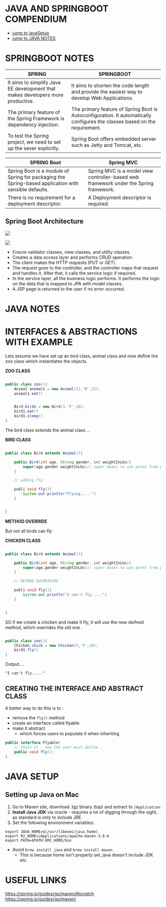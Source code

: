 # JAVA AND SPRINGBOOT COMPENDIUM  


- [jump to javaSetup](#JAVA-SETUP)
- [jump to JAVA NOTES](#JAVA-NOTES)  

  
# SPRINGBOOT NOTES 

|  **SPRING**  |  **SPRINGBOOT**  |
|----|----|
| It aims to simplify Java EE development that makes developers more productive.| It aims to shorten the code length and provide the easiest way to develop Web Applications.|
| The primary feature of the Spring Framework is dependency injection.| The primary feature of Spring Boot is Autoconfiguration. It automatically configures the classes based on the requirement.|
| To test the Spring project, we need to set up the sever explicitly.|Spring Boot offers embedded server such as Jetty and Tomcat, etc. |
  


|  **SPRING Boot**  |  **Spring MVC**  |
|----|----|
| Spring Boot is a module of Spring for packaging the Spring-based application with sensible defaults.| Spring MVC is a model view controller-based web framework under the Spring framework.|
| There is no requirement for a deployment descriptor. |	A Deployment descriptor is required.|  
    
## Spring Boot Architecture  

![](https://static.javatpoint.com/springboot/images/spring-boot-architecture.png)
  
  
![](https://static.javatpoint.com/springboot/images/spring-boot-architecture2.png)    

- Ensure validator classes, view classes, and utility classes.
- Creates a data access layer and performs CRUD operation.
- The client makes the HTTP requests (PUT or GET).
- The request goes to the controller, and the controller maps that request and handles it. After that, it calls the service logic if required.
- In the service layer, all the business logic performs. It performs the logic on the data that is mapped to JPA with model classes.
- A JSP page is returned to the user if no error occurred.

# JAVA NOTES 


# INTERFACES & ABSTRACTIONS WITH EXAMPLE

Lets assume we have set up an bird class, animal class and now define the zoo class which instantiates the objects. 

**ZOO CLASS**
```java

public class zoo(){
	Animal animal1 = new Animal(12,'M',23);
	animal1.eat()


	Bird.bird1 = new Bird(3,'F',10);
	bird1.eat()
	bird1.sleep()
}

```

The bird class extends the animal class ...

**BIRD CLASS**
```java

public class Bird extends Animal(){

	public Bird(int age, String gender, int weightInLbs){
		super(age,gender weightInLbs)// super means to use parms from parent class i.e. animal
	}

	// adding fly

	publi void fly(){
		System.out.println("Flying.....")
	}


}
```


**METHOD OVERRIDE**  

But not all birds can fly 


**CHICKEN CLASS**
```java

public class Bird extends Animal(){

	public Bird(int age, String gender, int weightInLbs){
		super(age,gender weightInLbs)// super means to use parms from parent class i.e. animal
	}

	// METHOD OVERRIDING

	publi void fly(){
		System.out.println("I can't fly.....")
	}


}
```  
  
SO if we create a chicken and make it fly, it will use the new deifned method, which overrides the old one . 


```java

public class zoo(){
	Chicken.chick = new Chicken(3,'F',10);
	bird1.fly()
}

```
   
Output....  

```shell
"I can't fly....."
```
  
## CREATING THE INTERFACE AND ABSTRACT CLASS   
  
A better way to do this is to :   
  
- remove the `fly()` method
- create an interface called flyable
- make it abstract
	- which forces users to populate it when inheriting

```java
public interface Flyable{
	// thats it - now the user must define
	public void fly();
}

```





# JAVA SETUP

## Setting up Java on Mac
     
1. Go to Maven site, download .tgz binary (top) and extract to `/Application`  
2. **Install Java JDK** via oracle - requires a lot of digging through the sight, as standard is only to include JRE.
3. Set the following environment variables:  
```shell
export JAVA_HOME=$(/usr/libexec/java_home)
export M2_HOME=/Applications/apache-maven-3.8.6
export PATH=$PATH:$M2_HOME/bin
```

  
- Avoid `brew install java` and `brew install maven`  
  - This is because home isn't properly set, java doesn't include JDK etc.  



# USEFUL LINKS

https://spring.io/guides/gs/maven/#scratch  
https://spring.io/guides/gs/maven/  
